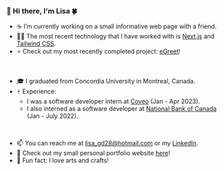 ### 👋 Hi there, I'm Lisa 🍀

- ☕ I’m currently working on a small informative web page with a friend.
- 👩‍💻 The most recent technology that I have worked with is [Next.js](https://nextjs.org/) and [Tailwind CSS](https://tailwindcss.com/).
- ⭐ Check out my most recently completed project: [eGreet](https://egreet.vercel.app/)!
<br/>

- 🎓 I graduated from Concordia University in Montreal, Canada.
- ⚡ Experience:
  - I was a software developer intern at [Coveo](https://www.coveo.com/en) (Jan - Apr 2023).
  - I also interned as a software developer at [National Bank of Canada](https://www.nbc.ca/) (Jan - July 2022).
<br/>

- 📫 You can reach me at lisa_gd28@hotmail.com or my [LinkedIn](https://www.linkedin.com/in/lisa-duong-763b33203/).
- 🌸 Check out my small personal portfolio website [here](https://lisa7012.github.io/portfolio_v2/)!
- 🍎 Fun fact: I love arts and crafts!

<!--
**lisa7012/lisa7012** is a ✨ _special_ ✨ repository because its `README.md` (this file) appears on your GitHub profile.

Here are some ideas to get you started:

- 🔭 I’m currently working on ...
- 🌱 I’m currently learning ...
- 👯 I’m looking to collaborate on ...
- 🤔 I’m looking for help with ...
- 💬 Ask me about ...
- 📫 How to reach me: ...
- 😄 Pronouns: ...
- ⚡ Fun fact: ...
-->
